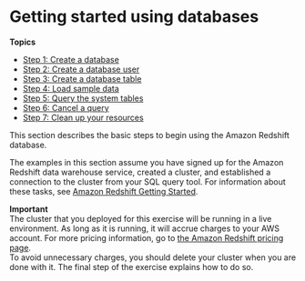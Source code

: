 # Getting started using databases<a name="c_intro_to_admin"></a>

**Topics**
+ [Step 1: Create a database](t_creating_database.md)
+ [Step 2: Create a database user](t_adding_redshift_user_cmd.md)
+ [Step 3: Create a database table](t_creating_table.md)
+ [Step 4: Load sample data](cm-dev-t-load-sample-data.md)
+ [Step 5: Query the system tables](t_querying_redshift_system_tables.md)
+ [Step 6: Cancel a query](cancel_query.md)
+ [Step 7: Clean up your resources](cm-dev-t-clean-up-resources.md)

This section describes the basic steps to begin using the Amazon Redshift database\.

The examples in this section assume you have signed up for the Amazon Redshift data warehouse service, created a cluster, and established a connection to the cluster from your SQL query tool\. For information about these tasks, see [Amazon Redshift Getting Started](https://docs.aws.amazon.com/redshift/latest/gsg/)\.

**Important**  
The cluster that you deployed for this exercise will be running in a live environment\. As long as it is running, it will accrue charges to your AWS account\. For more pricing information, go to [the Amazon Redshift pricing page](https://aws.amazon.com/redshift/pricing/)\.   
To avoid unnecessary charges, you should delete your cluster when you are done with it\. The final step of the exercise explains how to do so\. 